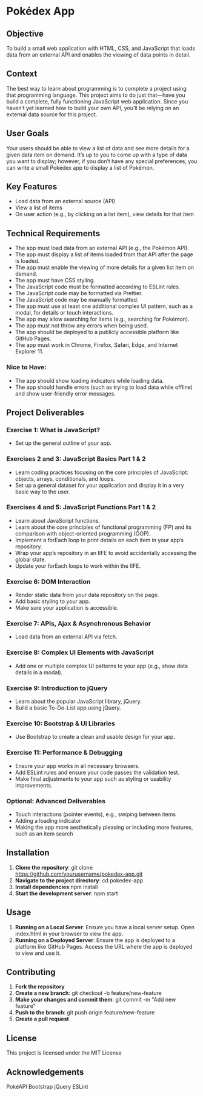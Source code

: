 # Pokédex App

## Objective
To build a small web application with HTML, CSS, and JavaScript that loads data from an external API and enables the viewing of data points in detail.

## Context
The best way to learn about programming is to complete a project using that programming language. This project aims to do just that—have you build a complete, fully functioning JavaScript web application. Since you haven’t yet learned how to build your own API, you’ll be relying on an external data source for this project.

## User Goals
Your users should be able to view a list of data and see more details for a given data item on demand. It’s up to you to come up with a type of data you want to display; however, if you don’t have any special preferences, you can write a small Pokédex app to display a list of Pokémon.

## Key Features
- Load data from an external source (API)
- View a list of items
- On user action (e.g., by clicking on a list item), view details for that item

## Technical Requirements
- The app must load data from an external API (e.g., the Pokémon API).
- The app must display a list of items loaded from that API after the page is loaded.
- The app must enable the viewing of more details for a given list item on demand.
- The app must have CSS styling.
- The JavaScript code must be formatted according to ESLint rules.
- The JavaScript code may be formatted via Prettier.
- The JavaScript code may be manually formatted.
- The app must use at least one additional complex UI pattern, such as a modal, for details or touch interactions.
- The app may allow searching for items (e.g., searching for Pokémon).
- The app must not throw any errors when being used.
- The app should be deployed to a publicly accessible platform like GitHub Pages.
- The app must work in Chrome, Firefox, Safari, Edge, and Internet Explorer 11.
### Nice to Have:
- The app should show loading indicators while loading data.
- The app should handle errors (such as trying to load data while offline) and show user-friendly error messages.

## Project Deliverables
### Exercise 1: What is JavaScript?
- Set up the general outline of your app.
### Exercises 2 and 3: JavaScript Basics Part 1 & 2
- Learn coding practices focusing on the core principles of JavaScript: objects, arrays, conditionals, and loops.
- Set up a general dataset for your application and display it in a very basic way to the user.
### Exercises 4 and 5: JavaScript Functions Part 1 & 2
- Learn about JavaScript functions.
- Learn about the core principles of functional programming (FP) and its comparison with object-oriented programming (OOP).
- Implement a forEach loop to print details on each item in your app’s repository.
- Wrap your app’s repository in an IIFE to avoid accidentally accessing the global state.
- Update your forEach loops to work within the IIFE.
### Exercise 6: DOM Interaction
- Render static data from your data repository on the page.
- Add basic styling to your app.
- Make sure your application is accessible.
### Exercise 7: APIs, Ajax & Asynchronous Behavior
- Load data from an external API via fetch.
### Exercise 8: Complex UI Elements with JavaScript
- Add one or multiple complex UI patterns to your app (e.g., show data details in a modal).
### Exercise 9: Introduction to jQuery
- Learn about the popular JavaScript library, jQuery.
- Build a basic To-Do-List app using jQuery.
### Exercise 10: Bootstrap & UI Libraries
- Use Bootstrap to create a clean and usable design for your app.
### Exercise 11: Performance & Debugging
- Ensure your app works in all necessary browsers.
- Add ESLint rules and ensure your code passes the validation test.
- Make final adjustments to your app such as styling or usability improvements.
### Optional: Advanced Deliverables
- Touch interactions (pointer events), e.g., swiping between items
- Adding a loading indicator
- Making the app more aesthetically pleasing or including more features, such as an item search

## Installation
1. **Clone the repository**: git clone https://github.com/yourusername/pokedex-app.git
2. **Navigate to the project directory**: cd pokedex-app
3. **Install dependencies**:npm install
4. **Start the development server**: npm start

## Usage
1. **Running on a Local Server**:
Ensure you have a local server setup.
Open index.html in your browser to view the app.
2. **Running on a Deployed Server**:
Ensure the app is deployed to a platform like GitHub Pages.
Access the URL where the app is deployed to view and use it.

## Contributing
1. **Fork the repository**
2. **Create a new branch**:
git checkout -b feature/new-feature
3. **Make your changes and commit them**:
git commit -m "Add new feature"
4. **Push to the branch**:
git push origin feature/new-feature
5. **Create a pull request**

## License
This project is licensed under the MIT License

## Acknowledgements
PokéAPI
Bootstrap
jQuery
ESLint